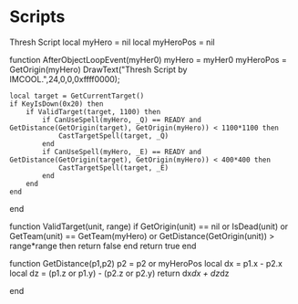 # Scripts
Thresh Script
local myHero = nil
local myHeroPos = nil

function AfterObjectLoopEvent(myHer0)
    myHero = myHer0
    myHeroPos = GetOrigin(myHero)
		DrawText("Thresh Script by IMCOOL.",24,0,0,0xffff0000);
	
	local target = GetCurrentTarget()
	if KeyIsDown(0x20) then 
	    if ValidTarget(target, 1100) then
			if CanUseSpell(myHero, _Q) == READY and GetDistance(GetOrigin(target), GetOrigin(myHero)) < 1100*1100 then
				CastTargetSpell(target, _Q)
			end
			if CanUseSpell(myHero, _E) == READY and GetDistance(GetOrigin(target), GetOrigin(myHero)) < 400*400 then
				CastTargetSpell(target, _E)
			end
	  	end
	end	
end

function ValidTarget(unit, range)
	if GetOrigin(unit) == nil or IsDead(unit) or GetTeam(unit) == GetTeam(myHero) or GetDistance(GetOrigin(unit)) > range*range then return false end
	return true
end

function GetDistance(p1,p2)
	p2 = p2 or myHeroPos
	local dx = p1.x - p2.x
	local dz = (p1.z or p1.y) - (p2.z or p2.y)
	return dx*dx + dz*dz

end
